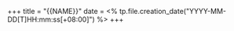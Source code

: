 +++
title = "{{NAME}}" 
date = <% tp.file.creation_date("YYYY-MM-DD[T]HH:mm:ss[+08:00]") %>
+++





